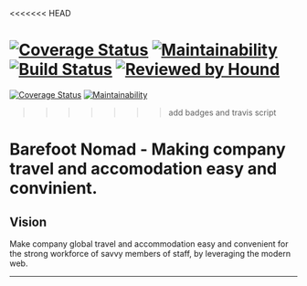 <<<<<<< HEAD

[![Coverage Status](https://coveralls.io/repos/github/andela/technites-bn-backend/badge.svg?branch=develop)](https://coveralls.io/github/andela/technites-bn-backend?branch=develop)
[![Maintainability](https://api.codeclimate.com/v1/badges/a5fa230c63f46d23a649/maintainability)](https://codeclimate.com/github/andela/technites-bn-backend/maintainability)
[![Build Status](https://travis-ci.org/andela/technites-bn-backend.svg?branch=develop)](https://travis-ci.org/andela/technites-bn-backend)     [![Reviewed by Hound](https://img.shields.io/badge/Reviewed_by-Hound-8E64B0.svg)](https://houndci.com)
=======
[![Coverage Status](https://coveralls.io/repos/github/andela/technites-bn-backend/badge.svg?branch=develop)](https://coveralls.io/github/andela/technites-bn-backend?branch=develop)
[![Maintainability](https://api.codeclimate.com/v1/badges/a5fa230c63f46d23a649/maintainability)](https://codeclimate.com/github/andela/technites-bn-backend/maintainability)
>>>>>>> add badges and travis script

Barefoot Nomad - Making company travel and accomodation easy and convinient.
=======

## Vision
Make company global travel and accommodation easy and convenient for the strong workforce of savvy members of staff, by leveraging the modern web.

---

